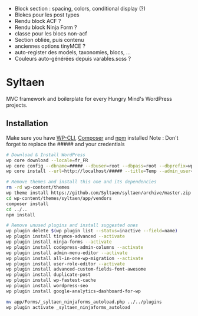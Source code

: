 - Block section : spacing, colors, conditional display (?)
- Blokcs pour les post types
- Rendu block ACF ?
- Rendu block Ninja Form ?
- classe pour les blocs non-acf
- Section obliée, puis contenu
- anciennes options tinyMCE ?
- auto-register des models, taxonomies, blocs, ...
- Couleurs auto-générées depuis varables.scss ?



# Syltaen

MVC framework and boilerplate for every Hungry Mind's WordPress projects.

## Installation

Make sure you have [WP-CLI](http://wp-cli.org/), [Composer](https://getcomposer.org/) and [npm](https://nodejs.org/) installed
Note : Don't forget to replace the ##### and your credentials

```bash
# Download & Install WordPress
wp core download --locale=fr_FR
wp core config --dbname=##### --dbuser=root --dbpass=root --dbprefix=wp_
wp core install --url=http://localhost/##### --title=Temp --admin_user=Syltaen --admin_email=stanley.lambot@hungryminds.be

# Remove themes and install this one and its dependencies
rm -rd wp-content/themes
wp theme install https://github.com/Syltaen/syltaen/archive/master.zip --activate
cd wp-content/themes/syltaen/app/vendors
composer install
cd ../..
npm install

# Remove unused plugins and install suggested ones
wp plugin delete $(wp plugin list --status=inactive --field=name)
wp plugin install tinymce-advanced --activate
wp plugin install ninja-forms --activate
wp plugin install codepress-admin-columns --activate
wp plugin install admin-menu-editor --activate
wp plugin install all-in-one-wp-migration --activate
wp plugin install user-role-editor --activate
wp plugin install advanced-custom-fields-font-awesome
wp plugin install duplicate-post
wp plugin install wp-fastest-cache
wp plugin install wordpress-seo
wp plugin install google-analytics-dashboard-for-wp

mv app/Forms/_syltaen_ninjaforms_autoload.php ../../plugins
wp plugin activate _syltaen_ninjaforms_autoload
```